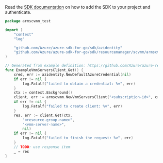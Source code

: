 Read the [SDK documentation](https://github.com/Azure/azure-sdk-for-go/blob/sdk%2Fresourcemanager%2Fscvmm%2Farmscvmm%2Fv0.1.0/sdk/resourcemanager/scvmm/armscvmm/README.md) on how to add the SDK to your project and authenticate.

```go
package armscvmm_test

import (
	"context"
	"log"

	"github.com/Azure/azure-sdk-for-go/sdk/azidentity"
	"github.com/Azure/azure-sdk-for-go/sdk/resourcemanager/scvmm/armscvmm"
)

// Generated from example definition: https://github.com/Azure/azure-rest-api-specs/tree/main/specification/scvmm/resource-manager/Microsoft.ScVmm/preview/2020-06-05-preview/examples/GetVMMServer.json
func ExampleVmmServersClient_Get() {
	cred, err := azidentity.NewDefaultAzureCredential(nil)
	if err != nil {
		log.Fatalf("failed to obtain a credential: %v", err)
	}
	ctx := context.Background()
	client, err := armscvmm.NewVmmServersClient("<subscription-id>", cred, nil)
	if err != nil {
		log.Fatalf("failed to create client: %v", err)
	}
	res, err := client.Get(ctx,
		"<resource-group-name>",
		"<vmm-server-name>",
		nil)
	if err != nil {
		log.Fatalf("failed to finish the request: %v", err)
	}
	// TODO: use response item
	_ = res
}
```
